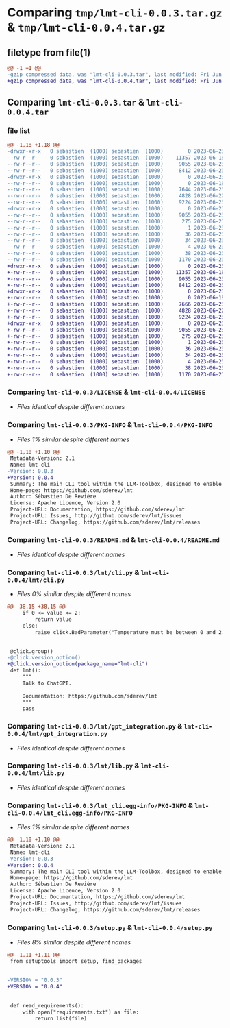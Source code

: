 # Comparing `tmp/lmt-cli-0.0.3.tar.gz` & `tmp/lmt-cli-0.0.4.tar.gz`

## filetype from file(1)

```diff
@@ -1 +1 @@
-gzip compressed data, was "lmt-cli-0.0.3.tar", last modified: Fri Jun 23 19:33:07 2023, max compression
+gzip compressed data, was "lmt-cli-0.0.4.tar", last modified: Fri Jun 23 19:36:50 2023, max compression
```

## Comparing `lmt-cli-0.0.3.tar` & `lmt-cli-0.0.4.tar`

### file list

```diff
@@ -1,18 +1,18 @@
-drwxr-xr-x   0 sebastien  (1000) sebastien  (1000)        0 2023-06-23 19:33:07.714373 lmt-cli-0.0.3/
--rw-r--r--   0 sebastien  (1000) sebastien  (1000)    11357 2023-06-18 17:13:45.000000 lmt-cli-0.0.3/LICENSE
--rw-r--r--   0 sebastien  (1000) sebastien  (1000)     9055 2023-06-23 19:33:07.714373 lmt-cli-0.0.3/PKG-INFO
--rw-r--r--   0 sebastien  (1000) sebastien  (1000)     8412 2023-06-23 18:54:04.000000 lmt-cli-0.0.3/README.md
-drwxr-xr-x   0 sebastien  (1000) sebastien  (1000)        0 2023-06-23 19:33:07.704373 lmt-cli-0.0.3/lmt/
--rw-r--r--   0 sebastien  (1000) sebastien  (1000)        0 2023-06-18 20:39:32.000000 lmt-cli-0.0.3/lmt/__init__.py
--rw-r--r--   0 sebastien  (1000) sebastien  (1000)     7644 2023-06-23 19:17:15.000000 lmt-cli-0.0.3/lmt/cli.py
--rw-r--r--   0 sebastien  (1000) sebastien  (1000)     4828 2023-06-22 23:46:33.000000 lmt-cli-0.0.3/lmt/gpt_integration.py
--rw-r--r--   0 sebastien  (1000) sebastien  (1000)     9224 2023-06-23 18:44:29.000000 lmt-cli-0.0.3/lmt/lib.py
-drwxr-xr-x   0 sebastien  (1000) sebastien  (1000)        0 2023-06-23 19:33:07.714373 lmt-cli-0.0.3/lmt_cli.egg-info/
--rw-r--r--   0 sebastien  (1000) sebastien  (1000)     9055 2023-06-23 19:33:07.000000 lmt-cli-0.0.3/lmt_cli.egg-info/PKG-INFO
--rw-r--r--   0 sebastien  (1000) sebastien  (1000)      275 2023-06-23 19:33:07.000000 lmt-cli-0.0.3/lmt_cli.egg-info/SOURCES.txt
--rw-r--r--   0 sebastien  (1000) sebastien  (1000)        1 2023-06-23 19:33:07.000000 lmt-cli-0.0.3/lmt_cli.egg-info/dependency_links.txt
--rw-r--r--   0 sebastien  (1000) sebastien  (1000)       36 2023-06-23 19:33:07.000000 lmt-cli-0.0.3/lmt_cli.egg-info/entry_points.txt
--rw-r--r--   0 sebastien  (1000) sebastien  (1000)       34 2023-06-23 19:33:07.000000 lmt-cli-0.0.3/lmt_cli.egg-info/requires.txt
--rw-r--r--   0 sebastien  (1000) sebastien  (1000)        4 2023-06-23 19:33:07.000000 lmt-cli-0.0.3/lmt_cli.egg-info/top_level.txt
--rw-r--r--   0 sebastien  (1000) sebastien  (1000)       38 2023-06-23 19:33:07.714373 lmt-cli-0.0.3/setup.cfg
--rw-r--r--   0 sebastien  (1000) sebastien  (1000)     1170 2023-06-23 19:30:11.000000 lmt-cli-0.0.3/setup.py
+drwxr-xr-x   0 sebastien  (1000) sebastien  (1000)        0 2023-06-23 19:36:50.244373 lmt-cli-0.0.4/
+-rw-r--r--   0 sebastien  (1000) sebastien  (1000)    11357 2023-06-18 17:13:45.000000 lmt-cli-0.0.4/LICENSE
+-rw-r--r--   0 sebastien  (1000) sebastien  (1000)     9055 2023-06-23 19:36:50.244373 lmt-cli-0.0.4/PKG-INFO
+-rw-r--r--   0 sebastien  (1000) sebastien  (1000)     8412 2023-06-23 18:54:04.000000 lmt-cli-0.0.4/README.md
+drwxr-xr-x   0 sebastien  (1000) sebastien  (1000)        0 2023-06-23 19:36:50.244373 lmt-cli-0.0.4/lmt/
+-rw-r--r--   0 sebastien  (1000) sebastien  (1000)        0 2023-06-18 20:39:32.000000 lmt-cli-0.0.4/lmt/__init__.py
+-rw-r--r--   0 sebastien  (1000) sebastien  (1000)     7666 2023-06-23 19:35:04.000000 lmt-cli-0.0.4/lmt/cli.py
+-rw-r--r--   0 sebastien  (1000) sebastien  (1000)     4828 2023-06-22 23:46:33.000000 lmt-cli-0.0.4/lmt/gpt_integration.py
+-rw-r--r--   0 sebastien  (1000) sebastien  (1000)     9224 2023-06-23 18:44:29.000000 lmt-cli-0.0.4/lmt/lib.py
+drwxr-xr-x   0 sebastien  (1000) sebastien  (1000)        0 2023-06-23 19:36:50.244373 lmt-cli-0.0.4/lmt_cli.egg-info/
+-rw-r--r--   0 sebastien  (1000) sebastien  (1000)     9055 2023-06-23 19:36:50.000000 lmt-cli-0.0.4/lmt_cli.egg-info/PKG-INFO
+-rw-r--r--   0 sebastien  (1000) sebastien  (1000)      275 2023-06-23 19:36:50.000000 lmt-cli-0.0.4/lmt_cli.egg-info/SOURCES.txt
+-rw-r--r--   0 sebastien  (1000) sebastien  (1000)        1 2023-06-23 19:36:50.000000 lmt-cli-0.0.4/lmt_cli.egg-info/dependency_links.txt
+-rw-r--r--   0 sebastien  (1000) sebastien  (1000)       36 2023-06-23 19:36:50.000000 lmt-cli-0.0.4/lmt_cli.egg-info/entry_points.txt
+-rw-r--r--   0 sebastien  (1000) sebastien  (1000)       34 2023-06-23 19:36:50.000000 lmt-cli-0.0.4/lmt_cli.egg-info/requires.txt
+-rw-r--r--   0 sebastien  (1000) sebastien  (1000)        4 2023-06-23 19:36:50.000000 lmt-cli-0.0.4/lmt_cli.egg-info/top_level.txt
+-rw-r--r--   0 sebastien  (1000) sebastien  (1000)       38 2023-06-23 19:36:50.244373 lmt-cli-0.0.4/setup.cfg
+-rw-r--r--   0 sebastien  (1000) sebastien  (1000)     1170 2023-06-23 19:36:19.000000 lmt-cli-0.0.4/setup.py
```

### Comparing `lmt-cli-0.0.3/LICENSE` & `lmt-cli-0.0.4/LICENSE`

 * *Files identical despite different names*

### Comparing `lmt-cli-0.0.3/PKG-INFO` & `lmt-cli-0.0.4/PKG-INFO`

 * *Files 1% similar despite different names*

```diff
@@ -1,10 +1,10 @@
 Metadata-Version: 2.1
 Name: lmt-cli
-Version: 0.0.3
+Version: 0.0.4
 Summary: The main CLI tool within the LLM-Toolbox, designed to enable seamless communication with ChatGPT from your terminal. You can customize your experience by creating templates and using them to generate messages.
 Home-page: https://github.com/sderev/lmt
 Author: Sébastien De Revière
 License: Apache Licence, Version 2.0
 Project-URL: Documentation, https://github.com/sderev/lmt
 Project-URL: Issues, http://github.com/sderev/lmt/issues
 Project-URL: Changelog, https://github.com/sderev/lmt/releases
```

### Comparing `lmt-cli-0.0.3/README.md` & `lmt-cli-0.0.4/README.md`

 * *Files identical despite different names*

### Comparing `lmt-cli-0.0.3/lmt/cli.py` & `lmt-cli-0.0.4/lmt/cli.py`

 * *Files 0% similar despite different names*

```diff
@@ -38,15 +38,15 @@
     if 0 <= value <= 2:
         return value
     else:
         raise click.BadParameter("Temperature must be between 0 and 2.")
 
 
 @click.group()
-@click.version_option()
+@click.version_option(package_name="lmt-cli")
 def lmt():
     """
     Talk to ChatGPT.
 
     Documentation: https://github.com/sderev/lmt
     """
     pass
```

### Comparing `lmt-cli-0.0.3/lmt/gpt_integration.py` & `lmt-cli-0.0.4/lmt/gpt_integration.py`

 * *Files identical despite different names*

### Comparing `lmt-cli-0.0.3/lmt/lib.py` & `lmt-cli-0.0.4/lmt/lib.py`

 * *Files identical despite different names*

### Comparing `lmt-cli-0.0.3/lmt_cli.egg-info/PKG-INFO` & `lmt-cli-0.0.4/lmt_cli.egg-info/PKG-INFO`

 * *Files 1% similar despite different names*

```diff
@@ -1,10 +1,10 @@
 Metadata-Version: 2.1
 Name: lmt-cli
-Version: 0.0.3
+Version: 0.0.4
 Summary: The main CLI tool within the LLM-Toolbox, designed to enable seamless communication with ChatGPT from your terminal. You can customize your experience by creating templates and using them to generate messages.
 Home-page: https://github.com/sderev/lmt
 Author: Sébastien De Revière
 License: Apache Licence, Version 2.0
 Project-URL: Documentation, https://github.com/sderev/lmt
 Project-URL: Issues, http://github.com/sderev/lmt/issues
 Project-URL: Changelog, https://github.com/sderev/lmt/releases
```

### Comparing `lmt-cli-0.0.3/setup.py` & `lmt-cli-0.0.4/setup.py`

 * *Files 8% similar despite different names*

```diff
@@ -1,11 +1,11 @@
 from setuptools import setup, find_packages
 
 
-VERSION = "0.0.3"
+VERSION = "0.0.4"
 
 
 def read_requirements():
     with open("requirements.txt") as file:
         return list(file)
```

